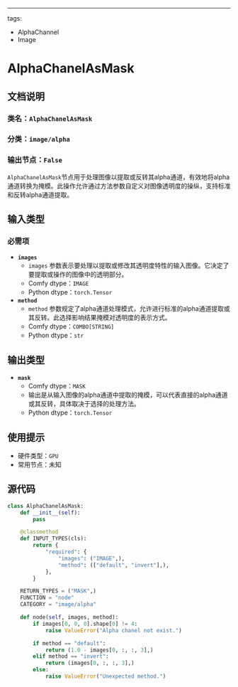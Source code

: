 ---
tags:
- AlphaChannel
- Image

# AlphaChanelAsMask
## 文档说明
### 类名：`AlphaChanelAsMask`
### 分类：`image/alpha`
### 输出节点：`False`

`AlphaChanelAsMask`节点用于处理图像以提取或反转其alpha通道，有效地将alpha通道转换为掩模。此操作允许通过方法参数自定义对图像透明度的操纵，支持标准和反转alpha通道提取。
## 输入类型
### 必需项
- **`images`**
    - `images` 参数表示要处理以提取或修改其透明度特性的输入图像。它决定了要提取或操作的图像中的透明部分。
    - Comfy dtype：`IMAGE`
    - Python dtype：`torch.Tensor`
- **`method`**
    - `method` 参数规定了alpha通道处理模式，允许进行标准的alpha通道提取或其反转。此选择影响结果掩模对透明度的表示方式。
    - Comfy dtype：`COMBO[STRING]`
    - Python dtype：`str`
## 输出类型
- **`mask`**
    - Comfy dtype：`MASK`
    - 输出是从输入图像的alpha通道中提取的掩模，可以代表直接的alpha通道或其反转，具体取决于选择的处理方法。
    - Python dtype：`torch.Tensor`

## 使用提示
- 硬件类型：`GPU`
- 常用节点：未知

## 源代码
```python
class AlphaChanelAsMask:
    def __init__(self):
        pass

    @classmethod
    def INPUT_TYPES(cls):
        return {
            "required": {
                "images": ("IMAGE",),
                "method": (["default", "invert"],),
            },
        }

    RETURN_TYPES = ("MASK",)
    FUNCTION = "node"
    CATEGORY = "image/alpha"

    def node(self, images, method):
        if images[0, 0, 0].shape[0] != 4:
            raise ValueError("Alpha chanel not exist.")

        if method == "default":
            return (1.0 - images[0, :, :, 3],)
        elif method == "invert":
            return (images[0, :, :, 3],)
        else:
            raise ValueError("Unexpected method.")
```